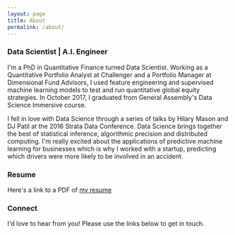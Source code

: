 ```yaml
---
layout: page
title: About
permalink: /about/
---
```


### Data Scientist | A.I. Engineer
I'm a PhD in Quantitative Finance turned Data Scientist. Working as a Quantitative Portfolio Analyst at Challenger and a Portfolio Manager at Dimensional Fund Advisors, I used feature engineering and supervised machine learning models to test and run quantitative global equity strategies. In October 2017, I graduated from General Assembly's Data Science Immersive course.

I fell in love with Data Science through a series of talks by Hilary Mason and DJ Patil at the 2016 Strata Data Conference. Data Science brings together the best of statistical inference, algorithmic precision and distributed computing. I'm really excited about the applications of predictive machine learning for businesses which is why I worked with a startup, predicting which drivers were more likely to be involved in an accident.

### Resume
Here's a link to a PDF of [my resume](/AD_DS_Resume.pdf)

### Connect
I'd love to hear from you! Please use the links below to get in touch.
